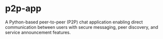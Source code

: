 # p2p-app
 A Python-based peer-to-peer (P2P) chat application enabling direct communication between users with secure messaging, peer discovery, and service announcement features.
